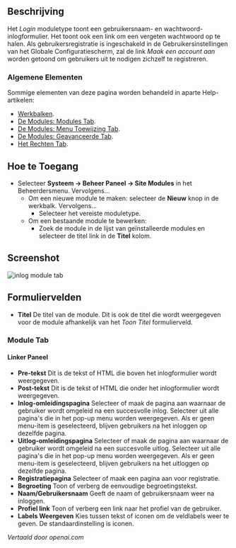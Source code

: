 <!-- Filename: Help4.x:Site_Modules:_Login  / Display title: Modules: Inloggen -->

## Beschrijving

Het *Login* moduletype toont een gebruikersnaam- en wachtwoord-inlogformulier.
Het toont ook een link om een vergeten wachtwoord op te halen. Als
gebruikersregistratie is ingeschakeld in de Gebruikersinstellingen van het Globale Configuratiescherm,
zal de link *Maak een account aan* worden getoond om gebruikers uit te nodigen zichzelf te registreren.

### Algemene Elementen

Sommige elementen van deze pagina worden behandeld in aparte Help-artikelen:

* [Werkbalken](jdocmanual?article=help/common-elements/toolbars).
* [De Modules: Modules Tab](jdocmanual?article=help/modules/modules-module-tab).
* [De Modules: Menu Toewijzing Tab](jdocmanual?article=help/modules/modules-menu-assignment-tab).
* [De Modules: Geavanceerde Tab](jdocmanual?article=help/modules/modules-advanced-tab).
* [Het Rechten Tab](jdocmanual?article=help/common-elements/edit-permissions).

## Hoe te Toegang

- Selecteer **Systeem → Beheer Paneel → Site Modules** in het
  Beheerdersmenu. Vervolgens...
  - Om een nieuwe module te maken: selecteer de **Nieuw** knop in de werkbalk.
    Vervolgens...
    - Selecteer het vereiste moduletype.
  - Om een bestaande module te bewerken:
    - Zoek de module in de lijst van geïnstalleerde modules en selecteer de
      titel link in de **Titel** kolom.

## Screenshot

![inlog module tab](../../../nl/images/modules-site/modules-login-module-tab.png)

## Formuliervelden

- **Titel** De titel van de module. Dit is ook de titel die wordt weergegeven
  voor de module afhankelijk van het *Toon Titel* formulierveld.

### Module Tab

#### Linker Paneel

- **Pre-tekst** Dit is de tekst of HTML die boven het inlogformulier wordt weergegeven.
- **Post-tekst** Dit is de tekst of HTML die onder het inlogformulier wordt weergegeven.
- **Inlog-omleidingspagina** Selecteer of maak de pagina aan waarnaar de gebruiker wordt 
  omgeleid na een succesvolle inlog. Selecteer uit alle pagina's die in het pop-up menu 
  worden weergegeven. Als er geen menu-item is geselecteerd, blijven gebruikers na het 
  inloggen op dezelfde pagina.
- **Uitlog-omleidingspagina** Selecteer of maak de pagina aan waarnaar de gebruiker wordt 
  omgeleid na een succesvolle uitlog. Selecteer uit alle pagina's die in het pop-up menu 
  worden weergegeven. Als er geen menu-item is geselecteerd, blijven gebruikers na het 
  uitloggen op dezelfde pagina.
- **Registratiepagina** Selecteer of maak een pagina aan voor registratie.
- **Begroeting** Toon of verberg de eenvoudige begroetingstekst.
- **Naam/Gebruikersnaam** Geeft de naam of gebruikersnaam weer na inloggen.
- **Profiel link** Toon of verberg een link naar het profiel van de gebruiker.
- **Labels Weergeven** Kies tussen tekst of iconen om de veldlabels weer te geven. De 
  standaardinstelling is iconen.

*Vertaald door openai.com*

